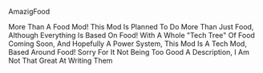 AmazigFood

More Than A Food Mod!
This Mod Is Planned To Do More Than Just Food, Although Everything Is Based On Food! With A Whole "Tech Tree" Of Food Coming Soon, And Hopefully A Power System, This Mod Is A Tech Mod, Based Around Food!
Sorry For It Not Being Too Good A Description, I Am Not That Great At Writing Them
